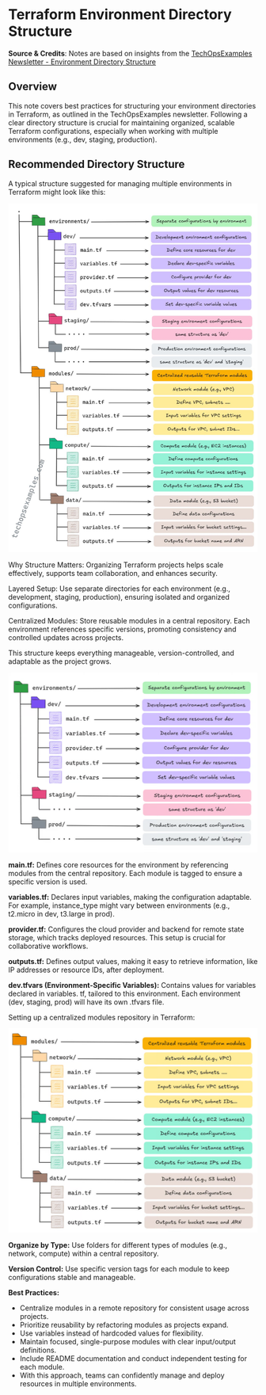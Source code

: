 # Terraform Environment Directory Structure

**Source & Credits**: Notes are based on insights from the [TechOpsExamples Newsletter - Environment Directory Structure](https://www.techopsexamples.com/p/guide-to-a-well-structured-terraform-project)


## Overview

This note covers best practices for structuring your environment directories in Terraform, as outlined in the TechOpsExamples newsletter. Following a clear directory structure is crucial for maintaining organized, scalable Terraform configurations, especially when working with multiple environments (e.g., dev, staging, production).

## Recommended Directory Structure

A typical structure suggested for managing multiple environments in Terraform might look like this:

![alt text](image-2.png)


Why Structure Matters: Organizing Terraform projects helps scale effectively, supports team collaboration, and enhances security.

Layered Setup: Use separate directories for each environment (e.g., development, staging, production), ensuring isolated and organized configurations.

Centralized Modules: Store reusable modules in a central repository. Each environment references specific versions, promoting consistency and controlled updates across projects.

This structure keeps everything manageable, version-controlled, and adaptable as the project grows.

![alt text](image-1.png)

**main.tf:**
Defines core resources for the environment by referencing modules from the central repository. Each module is tagged to ensure a specific version is used.

**variables.tf:**
Declares input variables, making the configuration adaptable. For example, instance_type might vary between environments (e.g., t2.micro in dev, t3.large in prod).

**provider.tf:**
Configures the cloud provider and backend for remote state storage, which tracks deployed resources. This setup is crucial for collaborative workflows.

**outputs.tf:**
Defines output values, making it easy to retrieve information, like IP addresses or resource IDs, after deployment.

**dev.tfvars (Environment-Specific Variables):**
Contains values for variables declared in variables. tf, tailored to this environment. Each environment (dev, staging, prod) will have its own .tfvars file.

Setting up a centralized modules repository in Terraform:

![alt text](image.png)


**Organize by Type:** Use folders for different types of modules (e.g., network, compute) within a central repository.

**Version Control:** Use specific version tags for each module to keep configurations stable and manageable.

**Best Practices:**
- Centralize modules in a remote repository for consistent usage across projects.
- Prioritize reusability by refactoring modules as projects expand.
- Use variables instead of hardcoded values for flexibility.
- Maintain focused, single-purpose modules with clear input/output definitions.
- Include README documentation and conduct independent testing for each module.
- With this approach, teams can confidently manage and deploy resources in multiple environments.